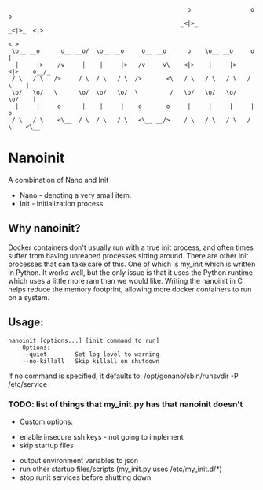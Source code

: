                                                        o                 o     o     
                                                     _<|>_             _<|>_  <|>    
                                                                              < >    
     \o__ __o      o__ __o/  \o__ __o     o__ __o      o    \o__ __o     o     |     
      |     |>    /v     |    |     |>   /v     v\    <|>    |     |>   <|>    o__/_ 
     / \   / \   />     / \  / \   / \  />       <\   / \   / \   / \   / \    |     
     \o/   \o/   \      \o/  \o/   \o/  \         /   \o/   \o/   \o/   \o/    |     
      |     |     o      |    |     |    o       o     |     |     |     |     o     
     / \   / \    <\__  / \  / \   / \   <\__ __/>    / \   / \   / \   / \    <\__  
 
# Nanoinit

A combination of Nano and Init

* Nano - denoting a very small item.
* Init - Initialization process

## Why nanoinit?
Docker containers don't usually run with a true init process, and often times suffer from having unreaped processes sitting around. 
There are other init processes that can take care of this.
One of which is my_init which is written in Python.
It works well, but the only issue is that it uses the Python runtime which uses a little more ram than we would like.
Writing the nanoinit in C helps reduce the memory footprint, allowing more docker containers to run on a system.

## Usage:
    nanoinit [options...] [init command to run]
        Options:
        --quiet        Set log level to warning
        --no-killall   Skip killall on shutdown

If no command is specified, it defaults to:
    /opt/gonano/sbin/runsvdir -P /etc/service

### TODO: list of things that my_init.py has that nanoinit doesn't
* Custom options:
 - enable insecure ssh keys - not going to implement
 - skip startup files
* output environment variables to json
* run other startup files/scripts (my_init.py uses /etc/my_init.d/*)
* stop runit services before shutting down
